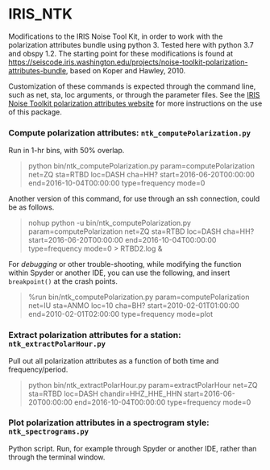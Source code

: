 # IRIS_NTK
Modifications to the IRIS Noise Tool Kit, in order to work with the polarization attributes bundle using python 3.  Tested here with python 3.7 and obspy 1.2.  The starting point for these modifications is found at https://seiscode.iris.washington.edu/projects/noise-toolkit-polarization-attributes-bundle, based on Koper and Hawley, 2010.

Customization of these commands is expected through the command line, such as net, sta, loc arguments, or through the parameter files.  See the [IRIS Noise Toolkit polarization attributes website](https://seiscode.iris.washington.edu/projects/noise-toolkit-polarization-attributes-bundle/wiki) for more instructions on the use of this package.

### Compute polarization attributes: `ntk_computePolarization.py`
Run in 1-hr bins, with 50% overlap.
>python bin/ntk_computePolarization.py param=computePolarization net=ZQ sta=RTBD loc=DASH cha=HH? start=2016-06-20T00:00:00 end=2016-10-04T00:00:00 type=frequency mode=0

Another version of this command, for use through an ssh connection, could be as follows.
> nohup python -u bin/ntk_computePolarization.py param=computePolarization net=ZQ sta=RTBD loc=DASH cha=HH? start=2016-06-20T00:00:00 end=2016-10-04T00:00:00 type=frequency mode=0 > RTBD2.log &

For *debugging* or other trouble-shooting, while modifying the function within Spyder or another IDE, you can use the following, and insert `breakpoint()` at the crash points.
> %run bin/ntk_computePolarization.py param=computePolarization net=IU sta=ANMO loc=10 cha=BH? start=2010-02-01T01:00:00 end=2010-02-01T02:00:00 type=frequency mode=plot

### Extract polarization attributes for a station: `ntk_extractPolarHour.py`
Pull out all polarization attributes as a function of both time and frequency/period.
> python bin/ntk_extractPolarHour.py param=extractPolarHour net=ZQ sta=RTBD loc=DASH chandir=HHZ_HHE_HHN start=2016-06-20T00:00:00 end=2016-10-04T00:00:00 type=frequency mode=0

### Plot polarization attributes in a spectrogram style: `ntk_spectrograms.py`
Python script.  Run, for example through Spyder or another IDE, rather than through the terminal window.

